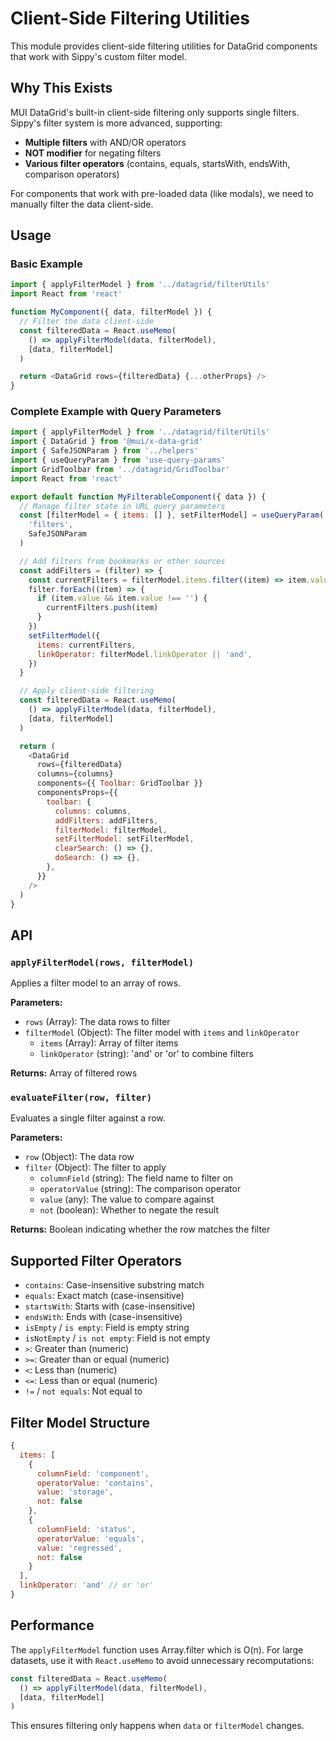 # Client-Side Filtering Utilities

This module provides client-side filtering utilities for DataGrid components that work with Sippy's custom filter model.

## Why This Exists

MUI DataGrid's built-in client-side filtering only supports single filters. Sippy's filter system is more advanced, supporting:
- **Multiple filters** with AND/OR operators
- **NOT modifier** for negating filters
- **Various filter operators** (contains, equals, startsWith, endsWith, comparison operators)

For components that work with pre-loaded data (like modals), we need to manually filter the data client-side.

## Usage

### Basic Example

```javascript
import { applyFilterModel } from '../datagrid/filterUtils'
import React from 'react'

function MyComponent({ data, filterModel }) {
  // Filter the data client-side
  const filteredData = React.useMemo(
    () => applyFilterModel(data, filterModel),
    [data, filterModel]
  )

  return <DataGrid rows={filteredData} {...otherProps} />
}
```

### Complete Example with Query Parameters

```javascript
import { applyFilterModel } from '../datagrid/filterUtils'
import { DataGrid } from '@mui/x-data-grid'
import { SafeJSONParam } from '../helpers'
import { useQueryParam } from 'use-query-params'
import GridToolbar from '../datagrid/GridToolbar'
import React from 'react'

export default function MyFilterableComponent({ data }) {
  // Manage filter state in URL query parameters
  const [filterModel = { items: [] }, setFilterModel] = useQueryParam(
    'filters',
    SafeJSONParam
  )

  // Add filters from bookmarks or other sources
  const addFilters = (filter) => {
    const currentFilters = filterModel.items.filter((item) => item.value !== '')
    filter.forEach((item) => {
      if (item.value && item.value !== '') {
        currentFilters.push(item)
      }
    })
    setFilterModel({
      items: currentFilters,
      linkOperator: filterModel.linkOperator || 'and',
    })
  }

  // Apply client-side filtering
  const filteredData = React.useMemo(
    () => applyFilterModel(data, filterModel),
    [data, filterModel]
  )

  return (
    <DataGrid
      rows={filteredData}
      columns={columns}
      components={{ Toolbar: GridToolbar }}
      componentsProps={{
        toolbar: {
          columns: columns,
          addFilters: addFilters,
          filterModel: filterModel,
          setFilterModel: setFilterModel,
          clearSearch: () => {},
          doSearch: () => {},
        },
      }}
    />
  )
}
```

## API

### `applyFilterModel(rows, filterModel)`

Applies a filter model to an array of rows.

**Parameters:**
- `rows` (Array): The data rows to filter
- `filterModel` (Object): The filter model with `items` and `linkOperator`
  - `items` (Array): Array of filter items
  - `linkOperator` (string): 'and' or 'or' to combine filters

**Returns:** Array of filtered rows

### `evaluateFilter(row, filter)`

Evaluates a single filter against a row.

**Parameters:**
- `row` (Object): The data row
- `filter` (Object): The filter to apply
  - `columnField` (string): The field name to filter on
  - `operatorValue` (string): The comparison operator
  - `value` (any): The value to compare against
  - `not` (boolean): Whether to negate the result

**Returns:** Boolean indicating whether the row matches the filter

## Supported Filter Operators

- `contains`: Case-insensitive substring match
- `equals`: Exact match (case-insensitive)
- `startsWith`: Starts with (case-insensitive)
- `endsWith`: Ends with (case-insensitive)
- `isEmpty` / `is empty`: Field is empty string
- `isNotEmpty` / `is not empty`: Field is not empty
- `>`: Greater than (numeric)
- `>=`: Greater than or equal (numeric)
- `<`: Less than (numeric)
- `<=`: Less than or equal (numeric)
- `!=` / `not equals`: Not equal to

## Filter Model Structure

```javascript
{
  items: [
    {
      columnField: 'component',
      operatorValue: 'contains',
      value: 'storage',
      not: false
    },
    {
      columnField: 'status',
      operatorValue: 'equals',
      value: 'regressed',
      not: false
    }
  ],
  linkOperator: 'and' // or 'or'
}
```

## Performance

The `applyFilterModel` function uses Array.filter which is O(n). For large datasets, use it with `React.useMemo` to avoid unnecessary recomputations:

```javascript
const filteredData = React.useMemo(
  () => applyFilterModel(data, filterModel),
  [data, filterModel]
)
```

This ensures filtering only happens when `data` or `filterModel` changes.

